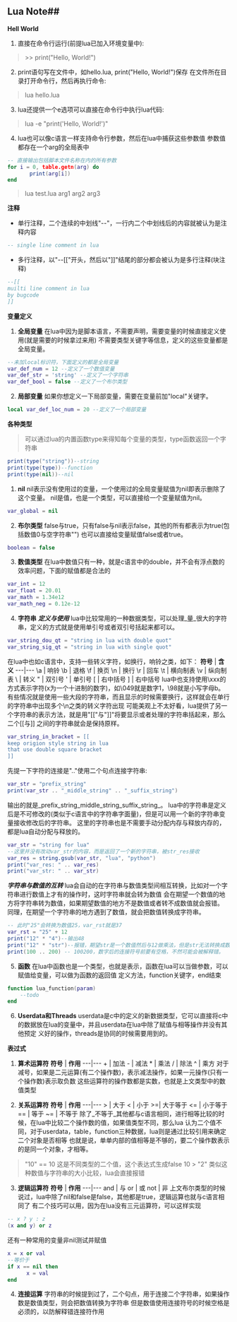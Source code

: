 ## Lua Note##
<!--March 9, 2015 10:49 PM--Lua.md-->


**Hell World**

1. 直接在命令行运行(前提lua已加入环境变量中):
> \>\> print("Hello, World!")
2. print语句写在文件中，如hello.lua, print("Hello, World!")保存
在文件所在目录打开命令行，然后再执行命令:
> lua hello.lua
3. lua还提供一个e选项可以直接在命令行中执行lua代码:
> lua -e "print('Hello, World!')"
4. lua也可以像c语言一样支持命令行参数，然后在lua中捕获这些参数值
参数值都存在一个arg的全局表中
```lua
-- 直接输出包括脚本文件名称在内的所有参数
for i = 0, table.getn(arg) do
	   print(arg[i])
end
```
> lua test.lua arg1 arg2 arg3




**注释**

- 单行注释，二个连续的中划线"--"，一行内二个中划线后的内容就被认为是注释内容
```lua
-- single line comment in lua
```
- 多行注释，以"--[["开头，然后以"]]"结尾的部分都会被认为是多行注释(块注释)
```lua
--[[
muilti line comment in lua
by bugcode
]]
```

**变量定义**

1. __全局变量__
在lua中因为是脚本语言，不需要声明，需要变量的时候直接定义使用(就是需要的时候拿过来用)
不需要类型关键字等信息，定义的这些变量都是全局变量。
```lua
--未加local标识符，下面定义的都是全局变量
var_def_num = 12 --定义了一个数值变量
var_def_str = 'string' --定义了一个字符串
var_def_bool = false --定义了一个布尔类型
```
2. __局部变量__
如果你想定义一下局部变量，需要在变量前加"local"关键字。
```lua
local var_def_loc_num = 20 --定义了一个局部变量
```

**各种类型**
> 可以通过lua的内置函数type来得知每个变量的类型，type函数返回一个字符串
```lua
print(type("string"))--string
print(type(type))--function
print(type(nil))--nil
```

1. __nil__
nil表示没有使用过的变量，一个使用过的全局变量赋值为nil即表示删除了这个变量。
nil是值，也是一个类型，可以直接给一个变量赋值为nil。
```lua
var_global = nil
```

2. __布尔类型__
false与true，只有false与nil表示false，其他的所有都表示为true(包括数值0与空字符串"")
也可以直接给变量赋值false或者true。
```lua
boolean = false
```

3. __数值类型__
在lua中数值只有一种，就是c语言中的double，并不会有浮点数的效率问题，下面的赋值都是合法的
```lua
var_int = 12
var_float = 20.01
var_math = 1.34e12
var_math_neg = 0.12e-12
```
4. __字符串__
_**定义与使用**_
lua中比较常用的一种数据类型，可以处理_量_很大的字符串，定义的方式就是使用单引号或者双引号括起来都可以。
```lua
var_string_dou_qt = "string in lua with double quot"
var_string_sig_qt = "string in lua with single quot"
```
在lua中也如c语言中，支持一些转义字符，如换行，响铃之类，如下：
**符号** | **含义**
---|---
\a | 响铃 
\b | 退格
\f | 换页
\n | 换行
\r | 回车
\t | 横向制表
\v | 纵向制表
\\ | 转义
\" | 双引号
\' | 单引号
\[ | 右中括号
\] | 右中括号
lua中也支持使用\xxx的方式表示字符(x为一个十进制的数字)，如\049就是数字1，\98就是小写字母b。
有些情况就是使用一些大段的字符串，而且显示的时候需要换行，这样就会在单行的字符串中出现多个\n之类的转义字符出现
可能美观上不太好看，lua提供了另一个字符串的表示方法，就是用"[["与"]]"将要显示或者处理的字符串括起来，那么二个[[与]]
之间的字符串就会是保持原样。
```lua
var_string_in_bracket = [[
keep origion style string in lua
that use double square bracket
]]
```
先提一下字符的连接是".."使用二个句点连接字符串:
```lua
var_str = "prefix_string"
print(var_str .. "_middle_string" .. "_suffix_string")
```
输出的就是_prefix_string_middle_string_suffix_string_。
lua中的字符串是定义后是不可修改的(类似于c语言中的字符串字面量)，但是可以用一个新的字符串变量接收修改后的字符串。
这里的字符串也是不需要手动分配内存与释放内存的，都是lua自动分配与释放的。
```lua
var_str = "string for lua"
--这里并没有改动var_str的内容，而是返回了一个新的字符串，被str_res接收
var_res = string.gsub(var_str, "lua", "python")
print("var_res: " .. var_res)
print("var_str: " .. var_str)
```
_**字符串与数值的互转**_
lua会自动的在字符串与数值类型间相互转换，比如对一个字符串进行数值上才有的操作时，这时字符串就会转为数值
会在期望一个数值的地方将字符串转为数值，如果期望数值的地方不是数值或者转不成数值就会报错。
同理，在期望一个字符串的地方遇到了数值，就会把数值转换成字符串。
```lua
-- 此时"25"会转换为数值25，var_rst就是37
var_rst = "25" + 12
print("12" * "4")--输出48
print("12" * "str")--报错，期望str是一个数值然后与12做乘法，但是str无法转换成数值，报错！
print(100 .. 200) -- 100200，数字后的连接符号前要有空格，不然可能会被解释错。
```

5. __函数__
在lua中函数也是一个类型，也就是表示，函数在lua可以当做参数，可以赋值给变量，可以做为函数的返回值
定义方法，function关键字，end结束
```lua
function lua_function(param)
	--todo
end
```
6. __Userdata和Threads__
userdata是c中的定义的新数据类型，它可以直接将c中的数据放在lua的变量中，并且userdata在lua中除了赋值与相等操作并没有其他预定
义好的操作，threads是协同的时候需要用到的。


**表过式**

1. __算术运算符__
**符号** | **作用**
---|---
\+ | 加法
\- | 减法
\* | 乘法
/  | 除法
^  | 乘方
对于减号，如果是二元运算(有二个操作数)，表示减法操作，如果一元操作(只有一个操作数)表示取负数
这些运算符的操作数都是实数，也就是上文类型中的数值类型

2. __关系运算符__
**符号** | **作用**
---|---
\> | 大于
<  | 小于
\>=| 大于等于
<= | 小于等于
== | 等于
~= | 不等于
除了_不等于_其他都与c语言相同，进行相等比较的时候，在lua中比较二个操作数的值，如果值类型不同，那么lua
认为二个值不同，对于userdata，table，function三种数据，lua则是通过比较引用来确定二个对象是否相等
也就是说，单单内部的值相等是不够的，要二个操作数表示的是同一个对象，才相等。
> "10" == 10 这是不同类型的二个值，这个表达式生成false
> 10 > "2" 类似这种数值与字符串的大小比较，lua会直接报错

3. __逻辑运算符__
**符号** | **作用**
---|---
and | 与
or  | 或
not | 非
上文布尔类型的时候说过，lua中除了nil和false是false，其他都是true，逻辑运算也就与c语言相同了
有二个技巧可以用，因为在lua没有三元运算符，可以这样实现
```lua
-- x ? y : z
(x and y) or z
```
还有一种常用的变量非nil测试并赋值
```lua
x = x or val
--等价于
if x == nil then
	  x = val
end
```

4. __连接运算__
字符串的时候提到过了，二个句点，用于连接二个字符串，如果操作数是数值类型，则会把数值转换为字符串
但是数值使用连接符号的时候空格是必须的，以防解释错连接符作用

<!--chap1 above -->











